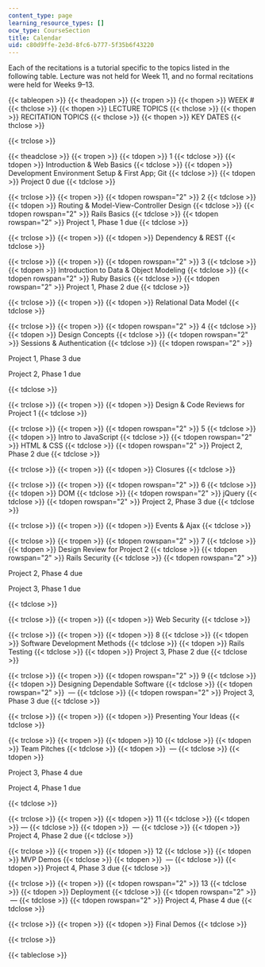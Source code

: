 ```yaml
---
content_type: page
learning_resource_types: []
ocw_type: CourseSection
title: Calendar
uid: c80d9ffe-2e3d-8fc6-b777-5f35b6f43220
---
```


Each of the recitations is a tutorial specific to the topics listed in the following table. Lecture was not held for Week 11, and no formal recitations were held for Weeks 9–13.

{{< tableopen >}}
{{< theadopen >}}
{{< tropen >}}
{{< thopen >}}
WEEK #
{{< thclose >}}
{{< thopen >}}
LECTURE TOPICS
{{< thclose >}}
{{< thopen >}}
RECITATION TOPICS
{{< thclose >}}
{{< thopen >}}
KEY DATES
{{< thclose >}}

{{< trclose >}}

{{< theadclose >}}
{{< tropen >}}
{{< tdopen >}}
1
{{< tdclose >}}
{{< tdopen >}}
Introduction & Web Basics
{{< tdclose >}}
{{< tdopen >}}
Development Environment Setup & First App; Git
{{< tdclose >}}
{{< tdopen >}}
Project 0 due
{{< tdclose >}}

{{< trclose >}}
{{< tropen >}}
{{< tdopen rowspan="2" >}}
2
{{< tdclose >}}
{{< tdopen >}}
Routing & Model-View-Controller Design
{{< tdclose >}}
{{< tdopen rowspan="2" >}}
Rails Basics
{{< tdclose >}}
{{< tdopen rowspan="2" >}}
Project 1, Phase 1 due
{{< tdclose >}}

{{< trclose >}}
{{< tropen >}}
{{< tdopen >}}
Dependency & REST
{{< tdclose >}}

{{< trclose >}}
{{< tropen >}}
{{< tdopen rowspan="2" >}}
3
{{< tdclose >}}
{{< tdopen >}}
Introduction to Data & Object Modeling
{{< tdclose >}}
{{< tdopen rowspan="2" >}}
Ruby Basics
{{< tdclose >}}
{{< tdopen rowspan="2" >}}
Project 1, Phase 2 due
{{< tdclose >}}

{{< trclose >}}
{{< tropen >}}
{{< tdopen >}}
Relational Data Model
{{< tdclose >}}

{{< trclose >}}
{{< tropen >}}
{{< tdopen rowspan="2" >}}
4
{{< tdclose >}}
{{< tdopen >}}
Design Concepts
{{< tdclose >}}
{{< tdopen rowspan="2" >}}
Sessions & Authentication
{{< tdclose >}}
{{< tdopen rowspan="2" >}}


Project 1, Phase 3 due

Project 2, Phase 1 due


{{< tdclose >}}

{{< trclose >}}
{{< tropen >}}
{{< tdopen >}}
Design & Code Reviews for Project 1
{{< tdclose >}}

{{< trclose >}}
{{< tropen >}}
{{< tdopen rowspan="2" >}}
5
{{< tdclose >}}
{{< tdopen >}}
Intro to JavaScript
{{< tdclose >}}
{{< tdopen rowspan="2" >}}
HTML & CSS
{{< tdclose >}}
{{< tdopen rowspan="2" >}}
Project 2, Phase 2 due
{{< tdclose >}}

{{< trclose >}}
{{< tropen >}}
{{< tdopen >}}
Closures
{{< tdclose >}}

{{< trclose >}}
{{< tropen >}}
{{< tdopen rowspan="2" >}}
6
{{< tdclose >}}
{{< tdopen >}}
DOM
{{< tdclose >}}
{{< tdopen rowspan="2" >}}
jQuery
{{< tdclose >}}
{{< tdopen rowspan="2" >}}
Project 2, Phase 3 due
{{< tdclose >}}

{{< trclose >}}
{{< tropen >}}
{{< tdopen >}}
Events & Ajax
{{< tdclose >}}

{{< trclose >}}
{{< tropen >}}
{{< tdopen rowspan="2" >}}
7
{{< tdclose >}}
{{< tdopen >}}
Design Review for Project 2
{{< tdclose >}}
{{< tdopen rowspan="2" >}}
Rails Security
{{< tdclose >}}
{{< tdopen rowspan="2" >}}


Project 2, Phase 4 due

Project 3, Phase 1 due


{{< tdclose >}}

{{< trclose >}}
{{< tropen >}}
{{< tdopen >}}
Web Security
{{< tdclose >}}

{{< trclose >}}
{{< tropen >}}
{{< tdopen >}}
8
{{< tdclose >}}
{{< tdopen >}}
Software Development Methods
{{< tdclose >}}
{{< tdopen >}}
Rails Testing
{{< tdclose >}}
{{< tdopen >}}
Project 3, Phase 2 due
{{< tdclose >}}

{{< trclose >}}
{{< tropen >}}
{{< tdopen rowspan="2" >}}
9
{{< tdclose >}}
{{< tdopen >}}
Designing Dependable Software
{{< tdclose >}}
{{< tdopen rowspan="2" >}}
 —
{{< tdclose >}}
{{< tdopen rowspan="2" >}}
Project 3, Phase 3 due
{{< tdclose >}}

{{< trclose >}}
{{< tropen >}}
{{< tdopen >}}
Presenting Your Ideas
{{< tdclose >}}

{{< trclose >}}
{{< tropen >}}
{{< tdopen >}}
10
{{< tdclose >}}
{{< tdopen >}}
Team Pitches
{{< tdclose >}}
{{< tdopen >}}
 —
{{< tdclose >}}
{{< tdopen >}}


Project 3, Phase 4 due

Project 4, Phase 1 due


{{< tdclose >}}

{{< trclose >}}
{{< tropen >}}
{{< tdopen >}}
11
{{< tdclose >}}
{{< tdopen >}}
—
{{< tdclose >}}
{{< tdopen >}}
 —
{{< tdclose >}}
{{< tdopen >}}
Project 4, Phase 2 due
{{< tdclose >}}

{{< trclose >}}
{{< tropen >}}
{{< tdopen >}}
12
{{< tdclose >}}
{{< tdopen >}}
MVP Demos
{{< tdclose >}}
{{< tdopen >}}
 —
{{< tdclose >}}
{{< tdopen >}}
Project 4, Phase 3 due
{{< tdclose >}}

{{< trclose >}}
{{< tropen >}}
{{< tdopen rowspan="2" >}}
13
{{< tdclose >}}
{{< tdopen >}}
Deployment
{{< tdclose >}}
{{< tdopen rowspan="2" >}}
 —
{{< tdclose >}}
{{< tdopen rowspan="2" >}}
Project 4, Phase 4 due
{{< tdclose >}}

{{< trclose >}}
{{< tropen >}}
{{< tdopen >}}
Final Demos
{{< tdclose >}}

{{< trclose >}}

{{< tableclose >}}